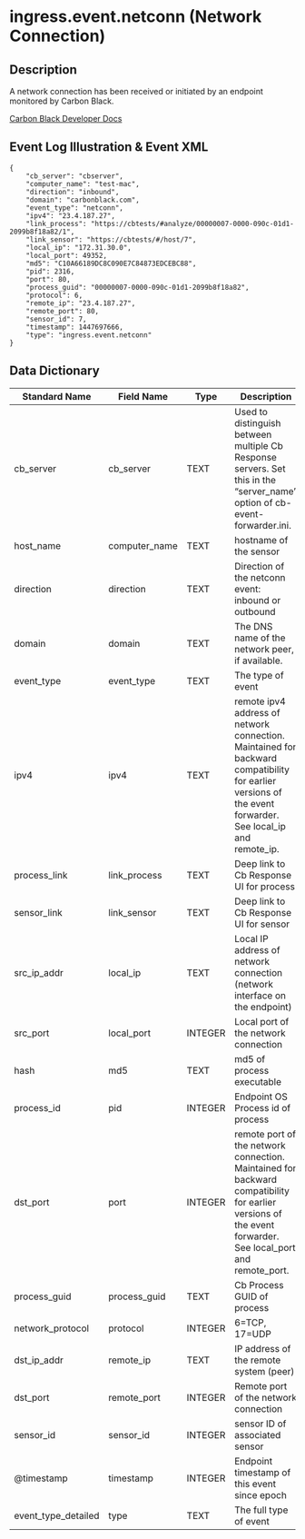 # ingress.event.netconn (Network Connection)

## Description

A network connection has been received or initiated by an endpoint monitored by Carbon Black.

[Carbon Black Developer Docs](https://developer.carbonblack.com/reference/enterprise-response/event-forwarder/event-schema/#ingress-event-netconn-network-connection)

## Event Log Illustration & Event XML
```
{
    "cb_server": "cbserver",
    "computer_name": "test-mac",
    "direction": "inbound",
    "domain": "carbonblack.com",
    "event_type": "netconn",
    "ipv4": "23.4.187.27",
    "link_process": "https://cbtests/#analyze/00000007-0000-090c-01d1-2099b8f18a82/1",
    "link_sensor": "https://cbtests/#/host/7",
    "local_ip": "172.31.30.0",
    "local_port": 49352,
    "md5": "C10A66189DC8C090E7C84873EDCEBC88",
    "pid": 2316,
    "port": 80,
    "process_guid": "00000007-0000-090c-01d1-2099b8f18a82",
    "protocol": 6,
    "remote_ip": "23.4.187.27",
    "remote_port": 80,
    "sensor_id": 7,
    "timestamp": 1447697666,
    "type": "ingress.event.netconn"
}
```

## Data Dictionary
|	Standard Name	|	Field Name	|	Type	|	Description	|	Sample Value	|
|	-------------	|	----------	|	----	|	-----------	|	------------	|
|	cb_server	|	cb_server	|	TEXT	|	Used to distinguish between multiple Cb Response servers. Set this in the “server_name” option of cb-event-forwarder.ini.	|	cbserver	|
|	host_name	|	computer_name	|	TEXT	|	hostname of the sensor	|	test-mac	|
| direction		|	direction	|	TEXT	|	Direction of the netconn event: inbound or outbound	|	outbound	|
| domain		|	domain	|	TEXT	|	The DNS name of the network peer, if available.	|	carbonblack.com	|
|	event_type	|	event_type	|	TEXT	|	The type of event	|	netconn	|
|	ipv4	|	ipv4	|	TEXT	|	remote ipv4 address of network connection. Maintained for backward compatibility for earlier versions of the event forwarder. See local_ip and remote_ip.	|	23.4.187.27	|
|	process_link	|	link_process	|	TEXT	|	Deep link to Cb Response UI for process	|	https://cbtests/#analyze/00000007-0000-090c-01d1-2099b8f18a82/1 |
|	sensor_link	|	link_sensor	|	TEXT	|	Deep link to Cb Response UI for sensor	|	https://cbtests/#/host/7	|
|	src_ip_addr	|	local_ip	|	TEXT	|	Local IP address of network connection (network interface on the endpoint)	|	172.31.30.0	|
|	src_port	|	local_port	|	INTEGER	|	Local port of the network connection	|	49352	|
|	hash	|	md5	|	TEXT	|	md5 of process executable	|	C10A66189DC8C090E7C84873EDCEBC88	|
|	process_id	|	pid	|	INTEGER	|	Endpoint OS Process id of process	|	2316	|
|	dst_port	|	port	|	INTEGER	|	remote port of the network connection. Maintained for backward compatibility for earlier versions of the event forwarder. See local_port and remote_port.	|	80	|
|	process_guid	|	process_guid	|	TEXT	|	Cb Process GUID of process	|	00000007-0000-090c-01d1-2099b8f18a82	|
|	network_protocol	|	protocol	|	INTEGER	|	6=TCP, 17=UDP	|	6	|
|	dst_ip_addr	|	remote_ip	|	TEXT	|	IP address of the remote system (peer)	|	23.4.187.27	|
|	dst_port	|	remote_port	|	INTEGER	|	Remote port of the network connection	|	80	|
|	sensor_id	|	sensor_id	|	INTEGER	|	sensor ID of associated sensor	|	7	|
|	@timestamp	|	timestamp	|	INTEGER	|	Endpoint timestamp of this event since epoch	|	1447697666	|
|	event_type_detailed	|	type	|	TEXT	|	The full type of event	|	ingress.event.netconn	|
